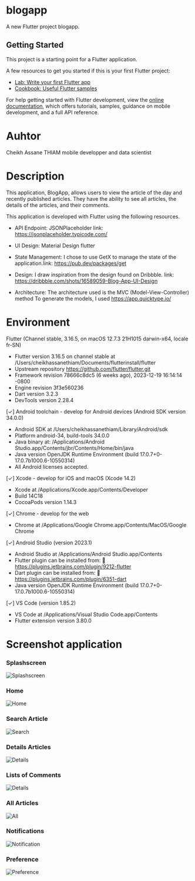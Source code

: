 # blogapp

A new Flutter project blogapp.

## Getting Started

This project is a starting point for a Flutter application.

A few resources to get you started if this is your first Flutter project:

- [Lab: Write your first Flutter app](https://docs.flutter.dev/get-started/codelab)
- [Cookbook: Useful Flutter samples](https://docs.flutter.dev/cookbook)

For help getting started with Flutter development, view the
[online documentation](https://docs.flutter.dev/), which offers tutorials,
samples, guidance on mobile development, and a full API reference.

# Auhtor
 Cheikh Assane THIAM mobile developper and data scientist

# Description 
This application, BlogApp, allows users to view the article of the day and recently published articles.
They have the ability to see all articles, the details of the articles, and their comments.

This application is developed with Flutter using the following resources.

- API Endpoint: JSONPlaceholder link: https://jsonplaceholder.typicode.com/

- UI Design:  Material Design flutter

- State Management: I chose to use GetX to manage the state of the application.link: https://pub.dev/packages/get

- Design: I draw inspiration from the design found on Dribbble. link: https://dribbble.com/shots/16589059-Blog-App-UI-Design

- Architecture: The architecture used is the MVC (Model-View-Controller) method 
                To generate the models, I used https://app.quicktype.io/
# Environment 

Flutter (Channel stable, 3.16.5, on macOS 12.7.3 21H1015 darwin-x64, locale fr-SN)
- Flutter version 3.16.5 on channel stable at /Users/cheikhassanethiam/Documents/flutterinstall/flutter
- Upstream repository https://github.com/flutter/flutter.git
- Framework revision 78666c8dc5 (6 weeks ago), 2023-12-19 16:14:14 -0800
- Engine revision 3f3e560236
- Dart version 3.2.3
- DevTools version 2.28.4

[✓] Android toolchain - develop for Android devices (Android SDK version 34.0.0)
- Android SDK at /Users/cheikhassanethiam/Library/Android/sdk
- Platform android-34, build-tools 34.0.0
- Java binary at: /Applications/Android Studio.app/Contents/jbr/Contents/Home/bin/java
- Java version OpenJDK Runtime Environment (build 17.0.7+0-17.0.7b1000.6-10550314)
- All Android licenses accepted.

[✓] Xcode - develop for iOS and macOS (Xcode 14.2)
- Xcode at /Applications/Xcode.app/Contents/Developer
- Build 14C18
- CocoaPods version 1.14.3

[✓] Chrome - develop for the web
- Chrome at /Applications/Google Chrome.app/Contents/MacOS/Google Chrome

[✓] Android Studio (version 2023.1)
- Android Studio at /Applications/Android Studio.app/Contents
- Flutter plugin can be installed from:
      🔨 https://plugins.jetbrains.com/plugin/9212-flutter
- Dart plugin can be installed from:
      🔨 https://plugins.jetbrains.com/plugin/6351-dart
- Java version OpenJDK Runtime Environment (build 17.0.7+0-17.0.7b1000.6-10550314)

[✓] VS Code (version 1.85.2)
- VS Code at /Applications/Visual Studio Code.app/Contents
- Flutter extension version 3.80.0

# Screenshot application
### Splashscreen
![Splashscreen](https://github.com/cheikhassane/blogApp/blob/main/s1.png?raw=true)
### Home
![Home](https://github.com/cheikhassane/blogApp/blob/main/s2.png?raw=true)
### Search Article
![Search](https://github.com/cheikhassane/blogApp/blob/main/s3.png?raw=true)
### Details Articles
![Details](https://github.com/cheikhassane/blogApp/blob/main/s4.png?raw=true)
### Lists of Comments
![Details](https://github.com/cheikhassane/blogApp/blob/main/s5.png?raw=true)
### All Articles
![All](https://github.com/cheikhassane/blogApp/blob/main/s6.png?raw=true)
### Notifications
![Notification](https://github.com/cheikhassane/blogApp/blob/main/s7.png?raw=true)
### Preference
![Preference](https://github.com/cheikhassane/blogApp/blob/main/s9.png?raw=true)
